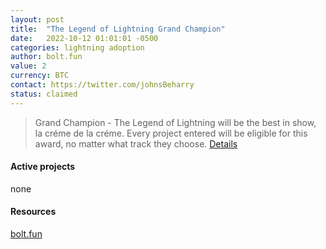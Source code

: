 ```yaml
---
layout: post
title:  "The Legend of Lightning Grand Champion"
date:   2022-10-12 01:01:01 -0500
categories: lightning adoption
author: bolt.fun
value: 2
currency: BTC
contact: https://twitter.com/johnsBeharry
status: claimed
---
```


> Grand Champion - The Legend of Lightning will be the best in show, la créme de la créme. Every project entered will be eligible for this award, no matter what track they choose.
[Details](https://makers.bolt.fun/tournaments/1/overview)

#### Active projects
none

#### Resources
[bolt.fun](https://makers.bolt.fun/)

